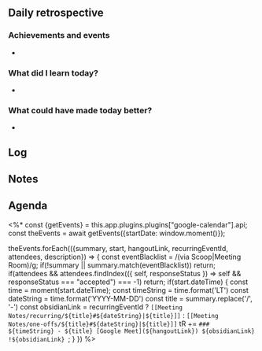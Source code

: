 ## Daily retrospective
### Achievements and events
- 
### What did I learn today?
- 
### What could have made today better?
- 

## Log
## Notes
## Agenda
<%*
const {getEvents} = this.app.plugins.plugins["google-calendar"].api;
const theEvents = await getEvents({startDate: window.moment()});

theEvents.forEach(({summary, start, hangoutLink, recurringEventId, attendees, description}) => {
	const eventBlacklist = /(via Scoop|Meeting Room)/g;
	if(!summary || summary.match(eventBlacklist)) return;
	if(attendees && attendees.findIndex(({ self, responseStatus }) => self && responseStatus === "accepted") === -1) return;
	if(start.dateTime) {
		const time = moment(start.dateTime);
		const timeString = time.format('LT')
		const dateString = time.format('YYYY-MM-DD')
		const title = summary.replace('/', '-')
		const obsidianLink = recurringEventId ? `[[Meeting Notes/recurring/${title}#${dateString}|${title}]]` : `[[Meeting Notes/one-offs/${title}#${dateString}|${title}]]`
		tR += 
`### ${timeString} - ${title}
[Google Meet](${hangoutLink})
${obsidianLink}
!${obsidianLink}
`;
	}
})
%>